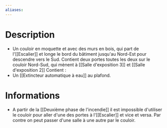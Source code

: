 ```yaml
---
aliases:
---
```

# Description
- Un couloir en moquette et avec des murs en bois, qui part de l'[[Escalier]] et longe le bord du bâtiment jusqu'au Nord-Est pour descendre vers le Sud. Contient deux portes toutes les deux sur le couloir Nord-Sud, qui mènent  à [[Salle d'exposition 3]] et  [[Salle d'exposition 2]]
Contient : 
- Un [[Extincteur automatique à eau]] au plafond.
# Informations
- A partir de la [[Deuxième phase de l'incendie]] il est impossible d'utiliser le couloir pour aller d'une des portes à l'[[Escalier]] et vice et versa. Par contre on peut passer d'une salle à une autre par le couloir.